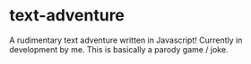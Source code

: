 # text-adventure
A rudimentary text adventure written in Javascript!
Currently in development by me. This is basically a parody game / joke.
